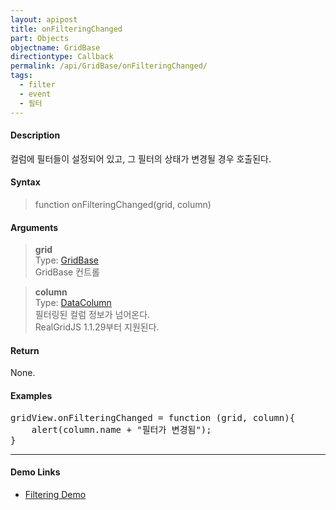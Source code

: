 ```yaml
---
layout: apipost
title: onFilteringChanged
part: Objects
objectname: GridBase
directiontype: Callback
permalink: /api/GridBase/onFilteringChanged/
tags:
  - filter
  - event
  - 필터
---
```



#### Description

 컬럼에 필터들이 설정되어 있고, 그 필터의 상태가 변경될 경우 호출된다.  

#### Syntax

> function onFilteringChanged(grid, column)  

#### Arguments

> **grid**  
> Type: [GridBase](/api/GridBase/)  
> GridBase 컨트롤  

> **column**  
> Type: [DataColumn](/api/types/DataColumn/)   
> 필터링된 컬럼 정보가 넘어온다.   
> RealGridJS 1.1.29부터 지원된다.    

#### Return

None.

#### Examples 

<pre class="prettyprint">
gridView.onFilteringChanged = function (grid, column){
    alert(column.name + "필터가 변경됨");
}
</pre>

---

#### Demo Links

* [Filtering Demo](http://demo.realgrid.com/Columns/ColumnFiltering/)


